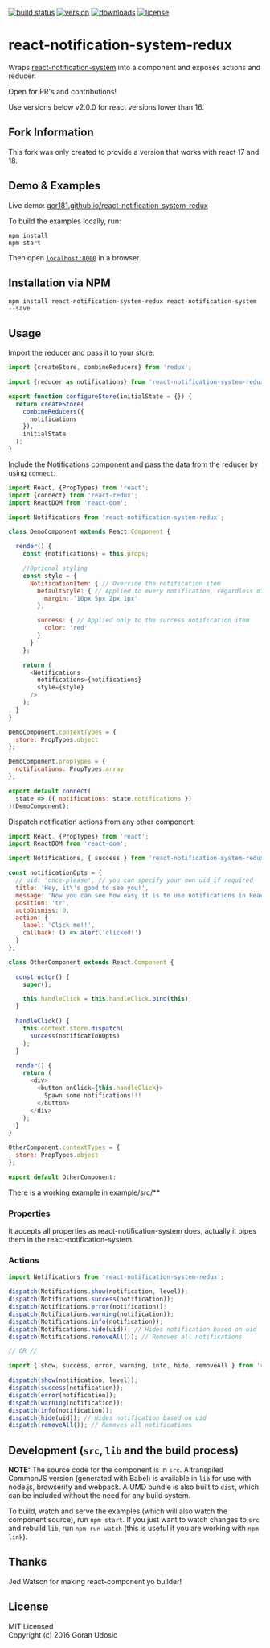 [![build status](	https://img.shields.io/travis/gor181/react-notification-system-redux.svg?branch=master&style=flat-square)](https://travis-ci.org/gor181/react-notification-system-redux)
[![version](https://img.shields.io/npm/v/react-notification-system-redux.svg?style=flat-square)](https://www.npmjs.com/package/react-notification-system-redux)
[![downloads](https://img.shields.io/npm/dm/react-notification-system-redux.svg?style=flat-square)](https://npm-stat.com/charts.html?package=react-notification-system-redux&from=2016-01-01)
[![license](https://img.shields.io/github/license/mashape/apistatus.svg?style=flat-square)](http://opensource.org/licenses/MIT)

# react-notification-system-redux

Wraps [react-notification-system](https://github.com/igorprado/react-notification-system) into a component and exposes actions and reducer.  

Open for PR's and contributions!

Use versions below v2.0.0 for react versions lower than 16.

## Fork Information

This fork was only created to provide a version that works with react 17 and 18.

## Demo & Examples

Live demo: [gor181.github.io/react-notification-system-redux](http://gor181.github.io/react-notification-system-redux/)

To build the examples locally, run:

```
npm install
npm start
```

Then open [`localhost:8000`](http://localhost:8000) in a browser.


## Installation via NPM

```
npm install react-notification-system-redux react-notification-system --save
```

## Usage

Import the reducer and pass it to your store:

``` javascript
import {createStore, combineReducers} from 'redux';

import {reducer as notifications} from 'react-notification-system-redux';

export function configureStore(initialState = {}) {
  return createStore(
    combineReducers({
      notifications
    }),
    initialState
  );
}
```  

Include the Notifications component and pass the data from the reducer by using `connect`:

``` javascript
import React, {PropTypes} from 'react';
import {connect} from 'react-redux';
import ReactDOM from 'react-dom';

import Notifications from 'react-notification-system-redux';

class DemoComponent extends React.Component {

  render() {
    const {notifications} = this.props;

    //Optional styling
    const style = {
      NotificationItem: { // Override the notification item
        DefaultStyle: { // Applied to every notification, regardless of the notification level
          margin: '10px 5px 2px 1px'
        },

        success: { // Applied only to the success notification item
          color: 'red'
        }
      }
    };

    return (
      <Notifications
        notifications={notifications}
        style={style}
      />
    );
  }
}

DemoComponent.contextTypes = {
  store: PropTypes.object
};

DemoComponent.propTypes = {
  notifications: PropTypes.array
};

export default connect(
  state => ({ notifications: state.notifications })
)(DemoComponent);
```

Dispatch notification actions from any other component:

``` javascript
import React, {PropTypes} from 'react';
import ReactDOM from 'react-dom';

import Notifications, { success } from 'react-notification-system-redux';

const notificationOpts = {
  // uid: 'once-please', // you can specify your own uid if required
  title: 'Hey, it\'s good to see you!',
  message: 'Now you can see how easy it is to use notifications in React!',
  position: 'tr',
  autoDismiss: 0,
  action: {
    label: 'Click me!!',
    callback: () => alert('clicked!')
  }
};

class OtherComponent extends React.Component {

  constructor() {
    super();

    this.handleClick = this.handleClick.bind(this);
  }

  handleClick() {
    this.context.store.dispatch(
      success(notificationOpts)
    );
  }

  render() {
    return (
      <div>
        <button onClick={this.handleClick}>
          Spawn some notifications!!!
        </button>
      </div>
    );
  }
}

OtherComponent.contextTypes = {
  store: PropTypes.object
};

export default OtherComponent;
```

There is a working example in example/src/**

### Properties
It accepts all properties as react-notification-system does, actually it pipes them in the react-notification-system.

### Actions
``` javascript
import Notifications from 'react-notification-system-redux';

dispatch(Notifications.show(notification, level));
dispatch(Notifications.success(notification));
dispatch(Notifications.error(notification));
dispatch(Notifications.warning(notification));
dispatch(Notifications.info(notification));
dispatch(Notifications.hide(uid)); // Hides notification based on uid
dispatch(Notifications.removeAll()); // Removes all notifications

// OR //

import { show, success, error, warning, info, hide, removeAll } from 'react-notification-system-redux';

dispatch(show(notification, level));
dispatch(success(notification));
dispatch(error(notification));
dispatch(warning(notification));
dispatch(info(notification));
dispatch(hide(uid)); // Hides notification based on uid
dispatch(removeAll()); // Removes all notifications
```


## Development (`src`, `lib` and the build process)

**NOTE:** The source code for the component is in `src`. A transpiled CommonJS version (generated with Babel) is available in `lib` for use with node.js, browserify and webpack. A UMD bundle is also built to `dist`, which can be included without the need for any build system.

To build, watch and serve the examples (which will also watch the component source), run `npm start`. If you just want to watch changes to `src` and rebuild `lib`, run `npm run watch` (this is useful if you are working with `npm link`).

## Thanks  

Jed Watson for making react-component yo builder!

## License

MIT Licensed  
Copyright (c) 2016 Goran Udosic
